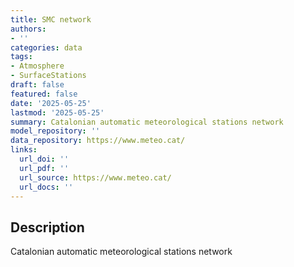 ```yaml
---
title: SMC network
authors:
- ''
categories: data
tags:
- Atmosphere
- SurfaceStations
draft: false
featured: false
date: '2025-05-25'
lastmod: '2025-05-25'
summary: Catalonian automatic meteorological stations network
model_repository: ''
data_repository: https://www.meteo.cat/
links:
  url_doi: ''
  url_pdf: ''
  url_source: https://www.meteo.cat/
  url_docs: ''
---
```


## Description

Catalonian automatic meteorological stations network

